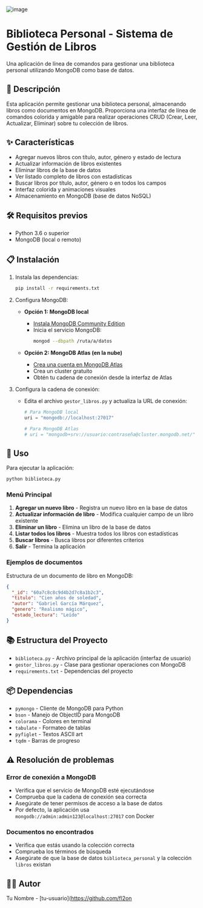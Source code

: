 ![image](https://github.com/user-attachments/assets/1f118c9d-52a2-42c9-9180-b9f897c0ff2e)

# Biblioteca Personal - Sistema de Gestión de Libros

Una aplicación de línea de comandos para gestionar una biblioteca personal utilizando MongoDB como base de datos.

## 📝 Descripción

Esta aplicación permite gestionar una biblioteca personal, almacenando libros como documentos en MongoDB. Proporciona una interfaz de línea de comandos colorida y amigable para realizar operaciones CRUD (Crear, Leer, Actualizar, Eliminar) sobre tu colección de libros.

## ✨ Características

- Agregar nuevos libros con título, autor, género y estado de lectura
- Actualizar información de libros existentes
- Eliminar libros de la base de datos
- Ver listado completo de libros con estadísticas
- Buscar libros por título, autor, género o en todos los campos
- Interfaz colorida y animaciones visuales
- Almacenamiento en MongoDB (base de datos NoSQL)

## 🛠️ Requisitos previos

- Python 3.6 o superior
- MongoDB (local o remoto)

## 📋 Instalación

1. Instala las dependencias:
   ```bash
   pip install -r requirements.txt
   ```

2. Configura MongoDB:
   - **Opción 1: MongoDB local**
     - [Instala MongoDB Community Edition](https://docs.mongodb.com/manual/administration/install-community/)
     - Inicia el servicio MongoDB:
       ```bash
       mongod --dbpath /ruta/a/datos
       ```
   
   - **Opción 2: MongoDB Atlas (en la nube)**
     - [Crea una cuenta en MongoDB Atlas](https://www.mongodb.com/cloud/atlas/register)
     - Crea un cluster gratuito
     - Obtén tu cadena de conexión desde la interfaz de Atlas

3. Configura la cadena de conexión:
   - Edita el archivo `gestor_libros.py` y actualiza la URL de conexión:
     ```python
     # Para MongoDB local
     uri = "mongodb://localhost:27017"
     
     # Para MongoDB Atlas
     # uri = "mongodb+srv://usuario:contraseña@cluster.mongodb.net/"
     ```

## 🚀 Uso

Para ejecutar la aplicación:

```bash
python biblioteca.py
```

### Menú Principal

1. **Agregar un nuevo libro** - Registra un nuevo libro en la base de datos
2. **Actualizar información de libro** - Modifica cualquier campo de un libro existente
3. **Eliminar un libro** - Elimina un libro de la base de datos
4. **Listar todos los libros** - Muestra todos los libros con estadísticas
5. **Buscar libros** - Busca libros por diferentes criterios
6. **Salir** - Termina la aplicación

### Ejemplos de documentos

Estructura de un documento de libro en MongoDB:

```json
{
  "_id": "60a7c8c8c9d4b2d7c8a1b2c3",
  "titulo": "Cien años de soledad",
  "autor": "Gabriel García Márquez",
  "genero": "Realismo mágico",
  "estado_lectura": "Leído"
}
```

## 📚 Estructura del Proyecto

- `biblioteca.py` - Archivo principal de la aplicación (interfaz de usuario)
- `gestor_libros.py` - Clase para gestionar operaciones con MongoDB
- `requirements.txt` - Dependencias del proyecto

## 📦 Dependencias

- `pymongo` - Cliente de MongoDB para Python
- `bson` - Manejo de ObjectID para MongoDB
- `colorama` - Colores en terminal
- `tabulate` - Formateo de tablas
- `pyfiglet` - Textos ASCII art
- `tqdm` - Barras de progreso

## ⚠️ Resolución de problemas

### Error de conexión a MongoDB
- Verifica que el servicio de MongoDB esté ejecutándose
- Comprueba que la cadena de conexión sea correcta
- Asegúrate de tener permisos de acceso a la base de datos
- Por defecto, la aplicación usa `mongodb://admin:admin123@localhost:27017` con Docker

### Documentos no encontrados
- Verifica que estás usando la colección correcta
- Comprueba los términos de búsqueda
- Asegúrate de que la base de datos `biblioteca_personal` y la colección `libros` existan

## 👨‍💻 Autor

Tu Nombre - [tu-usuario](https://github.com/fl2on
